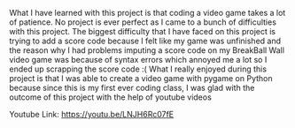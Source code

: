 What I have learned with this project is that coding a video game takes a lot of patience. No project is ever perfect as I came to a bunch of difficulties with this project.
The biggest difficulty that I have faced on this project is trying to add a score code because I felt like my game was unfinished and the reason why I had problems imputing a score code on my BreakBall Wall video game was because of syntax errors which annoyed me a lot so I ended up scrapping the score code :(
What I really enjoyed during this project is that I was able to create a video game with pygame on Python because since this is my first ever coding class, I was glad with the outcome of this project with the help of youtube videos



Youtube Link: https://youtu.be/LNJH6Rc07fE 
